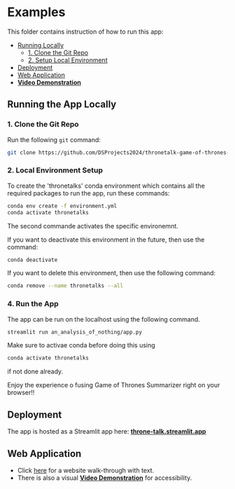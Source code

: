 # Examples
This folder contains instruction of how to run this app:
* [Running Locally](#running-locally)
  * [1. Clone the Git Repo](#1-clone-the-git-repo)
  * [2. Setup Local Environment](#2-local-environment-setup)
* [Deployment](#deployment)
* [Web Application](#web-application)
* **[Video Demonstration]()**

<a id="running-locally"></a>
## Running the App Locally

<a id="1-clone-the-git-repo"></a>
### 1. Clone the Git Repo
Run the following `git` command:
```bash
git clone https://github.com/DSProjects2024/thronetalk-game-of-thrones-summarizer
```

<a id="2-local-environment"></a>
### 2. Local Environment Setup
To create the 'thronetalks' conda environment which contains all the required packages to run the app, run these commands:

```bash
conda env create -f environment.yml
conda activate thronetalks
```
The second commande activates the specific environemnt.


If you want to deactivate this environment in the future, then use the command:
```bash
conda deactivate
```

If you want to delete this environment, then use the following command:
```bash
conda remove --name thronetalks --all
```


<a id="4-run-the-app"></a>
### 4. Run the App
The app can be run on the localhost using the following command.
```bash
streamlit run an_analysis_of_nothing/app.py
```
Make sure to activae conda before doing this using
```bash
conda activate thronetalks
```
if not done already.



Enjoy the experience o fusing Game of Thrones Summarizer right on your browser!!

<a id="deployment"></a>
## Deployment


The app is hosted as a Streamlit app here: **[throne-talk.streamlit.app](https://throne-talk.streamlit.app/)**

<a id="web-application"></a>
## Web Application
* Click [here](./site_navigation.md) for a website walk-through with text.
* There is also a visual **[Video Demonstration](https://drive.google.com/file/d/1ns3LBZTvtw00qaH_RWThXGwe9duF2EDC/view?usp=sharing)** for accessibility.